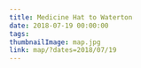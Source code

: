 ```yaml
---
title: Medicine Hat to Waterton
date: 2018-07-19 00:00:00
tags:
thumbnailImage: map.jpg
link: map/?dates=2018/07/19
---
```

<!-- excerpt -->
